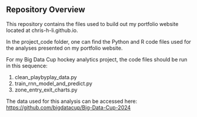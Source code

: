 ## Repository Overview

This repository contains the files used to build out my portfolio website located at chris-h-li.github.io.

In the project_code folder, one can find the Python and R code files used for the analyses presented on my portfolio website.

For my Big Data Cup hockey analytics project, the code files should be run in this sequence:
1) clean_playbyplay_data.py
2) train_rnn_model_and_predict.py
3) zone_entry_exit_charts.py
   
The data used for this analysis can be accessed here: https://github.com/bigdatacup/Big-Data-Cup-2024
